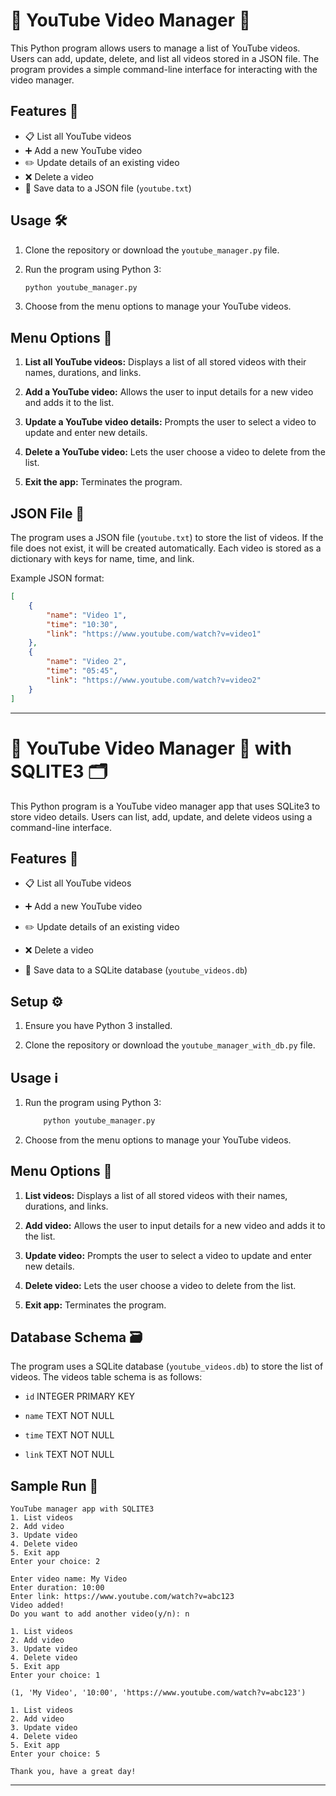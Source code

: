 # 📌 YouTube Video Manager 🎥

This Python program allows users to manage a list of YouTube videos. Users can add, update, delete, and list all videos stored in a JSON file. The program provides a simple command-line interface for interacting with the video manager.

## Features 🚀

- 📋 List all YouTube videos
- ➕ Add a new YouTube video
- ✏️ Update details of an existing video
- ❌ Delete a video
- 💾 Save data to a JSON file (`youtube.txt`)

## Usage 🛠️

1. Clone the repository or download the `youtube_manager.py` file.

1. Run the program using Python 3:

    ```bash
    python youtube_manager.py
    ```

1. Choose from the menu options to manage your YouTube videos.

## Menu Options 📑

1. **List all YouTube videos:** Displays a list of all stored videos with their names, durations, and links.

1. **Add a YouTube video:** Allows the user to input details for a new video and adds it to the list.

1. **Update a YouTube video details:** Prompts the user to select a video to update and enter new details.

1. **Delete a YouTube video:** Lets the user choose a video to delete from the list.

1. **Exit the app:** Terminates the program.

## JSON File 📄

The program uses a JSON file (`youtube.txt`) to store the list of videos. If the file does not exist, it will be created automatically. Each video is stored as a dictionary with keys for name, time, and link.

Example JSON format:

```json
[
    {
        "name": "Video 1",
        "time": "10:30",
        "link": "https://www.youtube.com/watch?v=video1"
    },
    {
        "name": "Video 2",
        "time": "05:45",
        "link": "https://www.youtube.com/watch?v=video2"
    }
]
```

---

# 📌 YouTube Video Manager 🎥 with SQLITE3 🗂️

This Python program is a YouTube video manager app that uses SQLite3 to store video details. Users can list, add, update, and delete videos using a command-line interface.

## Features 🚀

- 📋 List all YouTube videos

- ➕ Add a new YouTube video

- ✏️ Update details of an existing video

- ❌ Delete a video

- 💾 Save data to a SQLite database (`youtube_videos.db`)

## Setup ⚙️

1. Ensure you have Python 3 installed.

1. Clone the repository or download the `youtube_manager_with_db.py` file.

## Usage ℹ️

1. Run the program using Python 3:

    ```bash
        python youtube_manager.py
    ```

1. Choose from the menu options to manage your YouTube videos.

## Menu Options 📑

1. **List videos:** Displays a list of all stored videos with their names, durations, and links.

1. **Add video:** Allows the user to input details for a new video and adds it to the list.

1. **Update video:** Prompts the user to select a video to update and enter new details.

1. **Delete video:** Lets the user choose a video to delete from the list.

1. **Exit app:** Terminates the program.

## Database Schema 🗃️

The program uses a SQLite database (`youtube_videos.db`) to store the list of videos. The videos table schema is as follows:

- `id` INTEGER PRIMARY KEY

- `name` TEXT NOT NULL

- `time` TEXT NOT NULL

- `link` TEXT NOT NULL

## Sample Run 📝

```
YouTube manager app with SQLITE3
1. List videos
2. Add video
3. Update video
4. Delete video
5. Exit app
Enter your choice: 2

Enter video name: My Video
Enter duration: 10:00
Enter link: https://www.youtube.com/watch?v=abc123
Video added!
Do you want to add another video(y/n): n

1. List videos
2. Add video
3. Update video
4. Delete video
5. Exit app
Enter your choice: 1

(1, 'My Video', '10:00', 'https://www.youtube.com/watch?v=abc123')

1. List videos
2. Add video
3. Update video
4. Delete video
5. Exit app
Enter your choice: 5

Thank you, have a great day!
```

---
